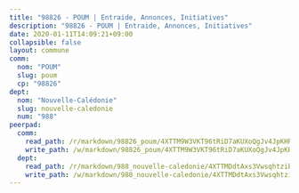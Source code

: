 ```yaml
---
title: "98826 - POUM | Entraide, Annonces, Initiatives"
description: "98826 - POUM | Entraide, Annonces, Initiatives"
date: 2020-01-11T14:09:21+09:00
collapsible: false
layout: commune
comm:
  nom: "POUM"
  slug: poum
  cp: "98826"
dept:
  nom: "Nouvelle-Calédonie"
  slug: nouvelle-caledonie
  num: "988"
peerpad:
  comm:
    read_path: /r/markdown/98826_poum/4XTTM9W3VKT96tRiD7aKUXoQgJv4JpKHRo8FyoNiE33AxFQiS
    write_path: /w/markdown/98826_poum/4XTTM9W3VKT96tRiD7aKUXoQgJv4JpKHRo8FyoNiE33AxFQiS-K3TgU2KoRB1Kw8aZQEnrdo69yHkW29aT8vGgH2P5B5MqoGG8tDfwru2yucR8DxoCbfwx4A24noCKYxvhXdjZeiXTpAnCHAA6H8whSE5LEYeRPQgjeqyu3a3AaoFmmiJz9gtAxZzn
  dept:
    read_path: /r/markdown/988_nouvelle-caledonie/4XTTMDdtAxs3VwsqhtzibNXZkHeCrdovAN2epCLYxbueu5po9
    write_path: /w/markdown/988_nouvelle-caledonie/4XTTMDdtAxs3VwsqhtzibNXZkHeCrdovAN2epCLYxbueu5po9-K3TgTt3BJyMtJ7QGnunZdLAvLBZwusGrtrENwmJMEqDfaVJZvTmaeZYpaXTD6T4sogWpGww4wc9zqoNzFaTeAXyVZzjmNZ1qyqSx7GWtYAow9rcwTpKzJxF3gMx3CuLmc13dYDGb
---
```


